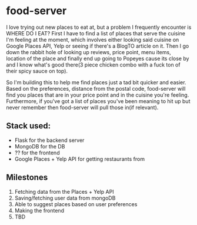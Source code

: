 # food-server

I love trying out new places to eat at, but a problem I frequently encounter is WHERE DO I EAT? First I have to find a list of places that serve the cuisine I'm feeling at the moment, which involves either looking said cuisine on Google Places API, Yelp or seeing if there's a BlogTO article on it. Then I go down the rabbit hole of looking up reviews, price point, menu items, location of the place and finally end up going to Popeyes cause its close by and I know what's good there(3 piece chicken combo with a fuck ton of their spicy sauce on top). 

So I'm building this to help me find places just a tad bit quicker and easier. Based on the preferences, distance from the postal code, food-server will find you places that are in your price point and in the cuisine you're feeling. Furthermore, if you've got a list of places you've been meaning to hit up but never remember then food-server will pull those in(if relevant).

## Stack used:
- Flask for the backend server
- MongoDB for the DB
- ?? for the frontend
- Google Places + Yelp API for getting restaurants from

## Milestones

1. Fetching data from the Places + Yelp API
2. Saving/fetching user data from mongoDB
3. Able to suggest places based on user preferences 
4. Making the frontend
5. TBD
